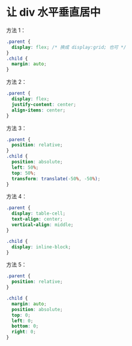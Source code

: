# 让 div 水平垂直居中

方法 1：

```css
.parent {
  display: flex; /* 换成 display:grid; 也可 */
}
.child {
  margin: auto;
}
```

方法 2：

```css
.parent {
  display: flex;
  justify-content: center;
  align-items: center;
}
```

方法 3：

```css
.parent {
  position: relative;
}
.child {
  position: absolute;
  left: 50%;
  top: 50%;
  transform: translate(-50%, -50%);
}
```

方法 4：

```css
.parent {
  display: table-cell;
  text-align: center;
  vertical-align: middle;
}

.child {
  display: inline-block;
}
```

方法 5：

```css
.parent {
  position: relative;
}

.child {
  margin: auto;
  position: absolute;
  top: 0;
  left: 0;
  bottom: 0;
  right: 0;
}
```
